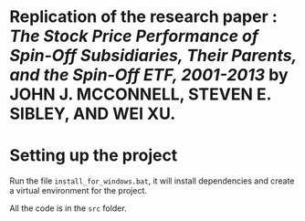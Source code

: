 # Replication of the research paper : *The Stock Price Performance of Spin-Off Subsidiaries, Their Parents, and the Spin-Off ETF, 2001-2013* by JOHN J. MCCONNELL, STEVEN E. SIBLEY, AND WEI XU.
# Setting up the project
Run the file `install_for_windows.bat`, it will install dependencies and create a virtual environment for the project.

All the code is in the `src` folder.